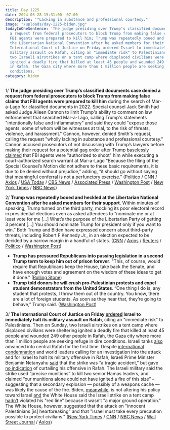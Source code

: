 ```yaml
---
title: Day 1225
date: 2024-05-28 15:31:00 -07:00
description: '"Lacking in substance and professional courtesy."'
image: "/uploads/day-1225-biden.jpg"
todayInOneSentence: 'The judge presiding over Trump’s classified documents case denied
  a request from federal prosecutors to block Trump from making false claims that
  FBI agents were prepared to kill him; Trump was repeatedly booed and heckled at
  the Libertarian National Convention after he asked members for their support; the
  International Court of Justice on Friday ordered Israel to immediately halt its
  military assault on Rafah, citing an "immediate risk" to Palestinians; and on Sunday,
  two Israeli airstrikes on a tent camp where displaced civilians were sheltering
  ignited a deadly fire that killed at least 45 people and wounded 249 other people
  in Rafah, the Gaza city where more than 1 million people are seeking refuge in dire
  conditions. '
category: biden
---
```


1/ **The judge presiding over Trump’s classified documents case denied a request from federal prosecutors to block Trump from making false claims that FBI agents were prepared to kill him** during the search of Mar-a-Lago for classified documents in 2022. Special counsel Jack Smith had asked Judge Aileen Cannon to limit Trump's ability to comment on law enforcement that searched Mar-a-Lago, calling Trump's statements "intentionally false and inflammatory" and said they could "expose those agents, some of whom will be witnesses at trial, to the risk of threats, violence, and harassment." Cannon, however, denied Smith's request, calling the request "wholly lacking in substance and professional courtesy." Cannon accused prosecutors of not discussing with Trump’s lawyers before making their request for a potential gag order after Trump [baselessly claimed](https://whatthefuckjusthappenedtoday.com/2024/05/22/day-1219/#5-trump-%E2%80%93-resorting-to-magical-think) that FBI agents were "authorized to shoot" him while executing a court-authorized search warrant at Mar-a-Lago “Because the filing of the Special Counsel’s Motion did not adhere to these basic requirements, it is due to be denied without prejudice,” adding, “it should go without saying that meaningful conferral is not a perfunctory exercise.” ([Politico](https://www.politico.com/news/2024/05/28/judge-cannon-trump-prosecutors-gag-order-00160167) / [CNN](https://www.cnn.com/2024/05/28/politics/trump-gag-order-cannon-classified-documents/) / [Axios](https://www.axios.com/2024/05/28/trump-classified-docs-case-gag-order-request) / [USA Today](https://www.usatoday.com/story/news/politics/elections/2024/05/28/donald-trump-gag-order-classified-documents/73876392007/) / [CBS News](https://www.cbsnews.com/news/trump-documents-case-no-gag-order-judge-aileen-cannon/) / [Associated Press](https://apnews.com/article/trump-classified-documents-law-enforcement-maralago-4900bebe9fa20533f50622e155bb70d8) / [Washington Post](https://www.washingtonpost.com/national-security/2024/05/28/trump-fbi-comments-cannon-jack-smith/) / [New York Times](https://www.nytimes.com/2024/05/28/us/politics/gag-order-denied-trump-documents.html) / [NBC News](https://www.nbcnews.com/politics/donald-trump/judge-denies-special-counsel-request-impose-gag-order-trump-false-clai-rcna154340))

2/ **Trump was repeatedly booed and heckled at the Libertarian National Convention after he asked members for their support**. Within minutes of speaking, Trump turned on the third party, mocking its poor electoral record in presidential elections even as asked attendees to “nominate me or at least vote for me [...] What’s the purpose of the Libertarian Party of getting 3 percent [...] You should nominate Trump for president only if you want to win.” Both Trump and Biden have expressed concern about third-party threats, including Robert F Kennedy Jr., in an election expected to be decided by a narrow margin in a handful of states. ([CNN](https://www.cnn.com/2024/05/25/politics/libertarian-party-trump-convention-speech/index.html) / [Axios](https://www.axios.com/2024/05/26/trump-libertarian-rfk-jr-ineligible-nominee) / [Reuters](https://www.reuters.com/world/us/trump-booed-heckled-by-raucous-crowd-libertarian-convention-2024-05-26/) / [Politico](https://www.politico.com/news/2024/05/25/panderer-libertarians-jeer-trump-at-their-convention-00160023) / [Washington Post](https://www.washingtonpost.com/politics/2024/05/25/trump-loudly-heckled-libertarian-national-convention/))

* **Trump has pressured Republicans into passing legislation in a second Trump term to keep him out of prison forever**. "This, of course, would require that Republicans keep the House, take back the Senate, and have enough votes and agreement on the wisdom of these ideas to get it done." ([Rolling Stone](https://www.rollingstone.com/politics/politics-features/trump-republicans-pass-law-jail-1235027139/))
* **Trump told donors he will crush pro-Palestinian protests and expel student demonstrators from the United States**. “One thing I do is, any student that protests, I throw them out of the country. You know, there are a lot of foreign students. As soon as they hear that, they’re going to behave,” Trump said. ([Washington Post](https://www.washingtonpost.com/politics/2024/05/27/trump-israel-gaza-policy-donors/))

3/ **The International Court of Justice on Friday [ordered](https://www.nbcnews.com/news/world/israel-halt-rafah-offensive-international-court-of-justice-ruling-rcna153867) Israel to immediately halt its military assault on Rafah**, citing an "immediate risk" to Palestinians. Then on Sunday, two Israeli airstrikes on a tent camp where displaced civilians were sheltering ignited a deadly fire that killed at least 45 people and wounded 249 other people in Rafah, the Gaza city where more than 1 million people are seeking refuge in dire conditions. Israeli tanks [also](https://www.wsj.com/world/middle-east/israeli-tanks-close-in-on-central-rafah-as-global-uproar-grows-89e2e87a) advanced into central Rafah for the first time. Despite [international condemnation](https://www.nytimes.com/2024/05/27/world/middleeast/rafah-israel-strike-leaders-ceasefire.html) and world leaders calling for an investigation into the attack and for Israel to halt its military offensive in Rafah, Israeli Prime Minister Benjamin Netanyahu [said](https://www.nbcnews.com/news/world/gaza-ministry-reports-killed-strike-hit-civilian-tents-rafah-rcna154136) that the strike was “a tragic accident,” but gave [no indication](https://www.nytimes.com/2024/05/27/world/middleeast/israel-rafah-civilian-deaths.html) of curtailing his offensive in Rafah. The Israeli military said the strike used “precise munitions” to kill two senior Hamas leaders, and claimed “our munitions alone could not have ignited a fire of this size” – suggesting that a secondary explosion — possibly of a weapons cache — was likely the cause of the fire. Biden, [meanwhile](https://www.axios.com/2024/05/27/rafah-tent-camp-strike-biden-israel-red-line), is not altering his policy toward Israel [and](https://apnews.com/article/biden-rafah-israel-gaza-hamas-20ab56f356e75273b24ad6361a6a0e0d) the White House said the Israeli strike on a tent camp [hadn’t](https://www.cnn.com/2024/05/28/politics/rafah-camp-attack-biden-israel-support/index.html) violated his "red line" because it wasn’t "a major ground operation." The White House, however, suggested that the attack on "innocent Palestinians [is] heartbreaking" and that "Israel must take every precaution possible to protect civilians." ([New York Times](https://www.nytimes.com/live/2024/05/28/world/israel-gaza-war-hamas-rafah) / [CNN](https://www.cnn.com/middleeast/live-news/israel-hamas-war-gaza-news-05-28-24/index.html) / [NBC News](https://www.nbcnews.com/news/world/israeli-tanks-enter-central-rafah-palestinians-tent-camp-blaze-rcna154235) / [Wall Street Journal](https://www.wsj.com/politics/national-security/israels-deadly-rafah-strike-turns-up-political-pressure-on-biden-afaae7fd) / [Axios](https://www.axios.com/2024/05/26/rafah-tent-camp-israel-airstrike))

